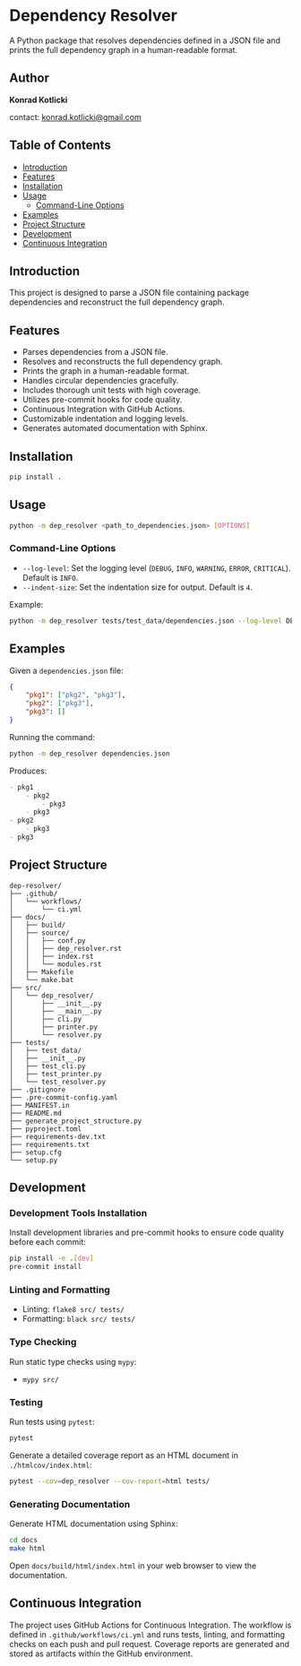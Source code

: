 # Dependency Resolver

A Python package that resolves dependencies defined in a JSON file and prints the full dependency graph in a human-readable format.

## Author

**Konrad Kotlicki**

contact: [konrad.kotlicki@gmail.com](mailto:konrad.kotlicki@gmail.com)

## Table of Contents

- [Introduction](#introduction)
- [Features](#features)
- [Installation](#installation)
- [Usage](#usage)
  - [Command-Line Options](#command-line-options)
- [Examples](#examples)
- [Project Structure](#project-structure)
- [Development](#development)
- [Continuous Integration](#continuous-integration)

## Introduction

This project is designed to parse a JSON file containing package dependencies and reconstruct the full dependency graph.

## Features

- Parses dependencies from a JSON file.
- Resolves and reconstructs the full dependency graph.
- Prints the graph in a human-readable format.
- Handles circular dependencies gracefully.
- Includes thorough unit tests with high coverage.
- Utilizes pre-commit hooks for code quality.
- Continuous Integration with GitHub Actions.
- Customizable indentation and logging levels.
- Generates automated documentation with Sphinx.

## Installation

```bash
pip install .
```

## Usage

```bash
python -m dep_resolver <path_to_dependencies.json> [OPTIONS]
```

### Command-Line Options

- `--log-level`: Set the logging level (`DEBUG`, `INFO`, `WARNING`, `ERROR`, `CRITICAL`). Default is `INFO`.
- `--indent-size`: Set the indentation size for output. Default is `4`.

Example:

```bash
python -m dep_resolver tests/test_data/dependencies.json --log-level DEBUG --indent-size 2
```

## Examples

Given a `dependencies.json` file:

```json
{
    "pkg1": ["pkg2", "pkg3"],
    "pkg2": ["pkg3"],
    "pkg3": []
}
```

Running the command:

```bash
python -m dep_resolver dependencies.json
```

Produces:

```markdown
- pkg1
    - pkg2
        - pkg3
    - pkg3
- pkg2
    - pkg3
- pkg3

```

## Project Structure

<!-- PROJECT STRUCTURE START -->

```plaintext
dep-resolver/
├── .github/
│   └── workflows/
│       └── ci.yml
├── docs/
│   ├── build/
│   ├── source/
│   │   ├── conf.py
│   │   ├── dep_resolver.rst
│   │   ├── index.rst
│   │   └── modules.rst
│   ├── Makefile
│   └── make.bat
├── src/
│   └── dep_resolver/
│       ├── __init__.py
│       ├── __main__.py
│       ├── cli.py
│       ├── printer.py
│       └── resolver.py
├── tests/
│   ├── test_data/
│   ├── __init__.py
│   ├── test_cli.py
│   ├── test_printer.py
│   └── test_resolver.py
├── .gitignore
├── .pre-commit-config.yaml
├── MANIFEST.in
├── README.md
├── generate_project_structure.py
├── pyproject.toml
├── requirements-dev.txt
├── requirements.txt
├── setup.cfg
└── setup.py
```

<!-- PROJECT STRUCTURE END -->

## Development

### Development Tools Installation

Install development libraries and pre-commit hooks to ensure code quality before each commit:

```bash
pip install -e .[dev]
pre-commit install
```

### Linting and Formatting

- Linting: `flake8 src/ tests/`
- Formatting: `black src/ tests/`

### Type Checking

Run static type checks using `mypy`:

- `mypy src/`

### Testing

Run tests using `pytest`:

```bash
pytest
```

Generate a detailed coverage report as an HTML document in `./htmlcov/index.html`:

```bash
pytest --cov=dep_resolver --cov-report=html tests/
```

### Generating Documentation

Generate HTML documentation using Sphinx:

```bash
cd docs
make html
```

Open `docs/build/html/index.html` in your web browser to view the documentation.

## Continuous Integration

The project uses GitHub Actions for Continuous Integration. The workflow is defined in `.github/workflows/ci.yml` and runs tests, linting, and formatting checks on each push and pull request. Coverage reports are generated and stored as artifacts within the GitHub environment.
